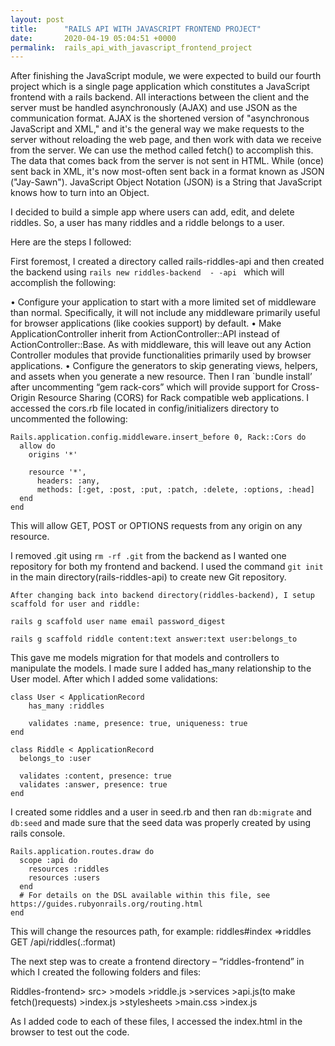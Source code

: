 ```yaml
---
layout: post
title:      "RAILS API WITH JAVASCRIPT FRONTEND PROJECT"
date:       2020-04-19 05:04:51 +0000
permalink:  rails_api_with_javascript_frontend_project
---
```



After finishing the JavaScript module, we were expected to build our fourth project which is a single page application which constitutes a JavaScript frontend with a rails backend. All interactions between the client and the server must be handled asynchronously (AJAX) and use JSON as the communication format. AJAX is the shortened version of "asynchronous JavaScript and XML," and it's the general way we make requests to the server without reloading the web page, and then work with data we receive from the server. We can use the method called fetch() to accomplish this. The data that comes back from the server is not sent in HTML. While (once) sent back in XML, it's now most-often sent back in a format known as JSON ("Jay-Sawn"). JavaScript Object Notation (JSON) is a String that JavaScript knows how to turn into an Object.


I decided to build a simple app where users can add, edit, and delete riddles. So, a user has many riddles and a riddle belongs to a user.

Here are the steps I followed:

First foremost, I created a directory called rails-riddles-api and then created the backend using `rails new riddles-backend  - -api ` which will accomplish the following:
	
•	Configure your application to start with a more limited set of middleware than normal. Specifically, it will not include any middleware primarily useful for browser applications (like cookies support) by default.
•	Make ApplicationController inherit from ActionController::API instead of ActionController::Base. As with middleware, this will leave out any Action Controller modules that provide functionalities primarily used by browser applications.
•	Configure the generators to skip generating views, helpers, and assets when you generate a new resource.
	Then I ran `bundle install’ after uncommenting “gem rack-cors” which will provide  support for Cross-Origin Resource Sharing (CORS) for Rack compatible web applications. I accessed the cors.rb file located in config/initializers directory to uncommented the following:


```
Rails.application.config.middleware.insert_before 0, Rack::Cors do
  allow do
    origins '*'

    resource '*',
      headers: :any,
      methods: [:get, :post, :put, :patch, :delete, :options, :head]
  end
end
```

This will allow GET, POST or OPTIONS requests from any origin on any resource.


I removed .git using `rm -rf .git` from the backend as I wanted one repository for both my frontend and backend. I used the command `git init` in the main directory(rails-riddles-api) to create new Git repository.


	After changing back into backend directory(riddles-backend), I setup scaffold for user and riddle:
```
rails g scaffold user name email password_digest 
```

```
rails g scaffold riddle content:text answer:text user:belongs_to
```

This gave me models migration for that models and controllers to manipulate the models. I made sure I added has_many relationship to the User model. After which I added some validations:

```
class User < ApplicationRecord
    has_many :riddles

    validates :name, presence: true, uniqueness: true
end
```

```
class Riddle < ApplicationRecord
  belongs_to :user

  validates :content, presence: true
  validates :answer, presence: true
end
```



I created some riddles and a user in seed.rb and then ran `db:migrate` and `db:seed` and made sure that the seed data was properly created by using  rails console.

```
Rails.application.routes.draw do
  scope :api do
    resources :riddles
    resources :users
  end
  # For details on the DSL available within this file, see https://guides.rubyonrails.org/routing.html
end
```

This will change the resources path, for example:     riddles#index   =>riddles GET    /api/riddles(.:format)   


The next step was to create a frontend directory – “riddles-frontend” in which I created the following folders and files:
        
Riddles-frontend>    src>
                                                >models
                                                      >riddle.js
                                                 >services
                                                      >api.js(to make fetch()requests)
                                        >index.js
                                       >stylesheets
                                                    >main.css
                                      >index.js



As I added code to each of these files, I accessed the index.html in the browser to test out the code.

